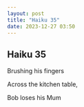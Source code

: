 ```yaml
---
layout: post
title: "Haiku 35"
date: 2023-12-27 03:50
---
```

Haiku 35
-
Brushing his fingers

Across the kitchen table,

Bob loses his Mum

